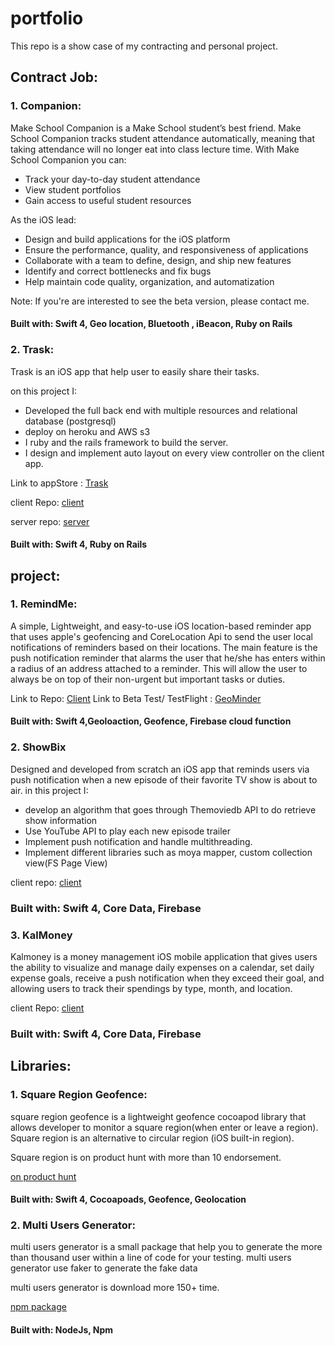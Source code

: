 # portfolio

This repo is a show case of my contracting and personal project.

## Contract Job:

### 1. Companion:

Make School Companion is a Make School student’s best friend. Make School Companion tracks student 
attendance automatically, meaning that taking attendance will no longer eat into class lecture time.
With Make School Companion you can:
* Track your day-to-day student attendance 
* View student portfolios 
* Gain access to useful student resources

As the iOS lead:
* Design and build applications for the iOS platform
* Ensure the performance, quality, and responsiveness of applications
* Collaborate with a team to define, design, and ship new features
* Identify and correct bottlenecks and fix bugs
* Help maintain code quality, organization, and automatization

Note: If you're are interested to see the beta version, please contact me.

#### Built with: Swift 4, Geo location, Bluetooth , iBeacon, Ruby on Rails

### 2. Trask:

Trask is an iOS app that help user to easily share their tasks.

on this project I:

* Developed the  full back end with multiple resources and relational database (postgresql)
* deploy on heroku and AWS s3  
* I ruby and the rails framework to build the server.
* I design and implement auto layout on every view controller on the client app.

Link to appStore : [Trask](https://itunes.apple.com/us/app/trask/id1364258920?mt=8)

client Repo: [client](https://github.com/ShennyO/Chore-Client-Development)

server repo: [server](https://github.com/ShennyO/ChorekeeperServer)

#### Built with: Swift 4, Ruby on Rails

## project:

### 1. RemindMe:

A simple, Lightweight, and easy-to-use iOS location-based reminder app that uses apple's geofencing and CoreLocation Api to send the user local notifications of reminders based on their locations. The main feature is the push notification reminder that alarms the user that he/she has enters within a radius of an address attached to a reminder. This will allow the user to always be on top of their non-urgent but important tasks or duties.

Link to Repo: [Client](https://github.com/yveslym/remindMe)
Link to Beta Test/ TestFlight : [GeoMinder](https://testflight.apple.com/join/do291tga)

#### Built with: Swift 4,Geoloaction, Geofence, Firebase cloud function

### 2. ShowBix

Designed and developed from scratch an iOS app that reminds users via push notification when a new episode of their favorite TV show is about to air. in this project I:
 * develop an algorithm that goes through Themoviedb API to do retrieve show information
 * Use YouTube API to play each new episode trailer
 * Implement push notification and handle multithreading.
 * Implement different libraries such as moya mapper, custom collection view(FS Page View)

 client repo: [client](https://github.com/yveslym/tv-show-manager)

### Built with: Swift 4, Core Data, Firebase

 ### 3. KalMoney

Kalmoney is a money management iOS mobile application that gives users the ability
to visualize and manage daily expenses on a calendar, set daily expense goals, 
receive a push notification when they exceed their goal, and allowing users to 
track their spendings by type, month, and location.

client Repo: [client](https://github.com/yveslym/Core-Team-Project)

### Built with: Swift 4, Core Data, Firebase

## Libraries:

### 1. Square Region Geofence:

square region geofence is a lightweight geofence cocoapod library that allows developer
to monitor a square region(when enter or leave a region). Square region is an alternative
to circular region (iOS built-in region).

Square region is on product hunt with more than 10 endorsement.

[on product hunt](https://www.producthunt.com/posts/square-region-geofence)
#### Built with: Swift 4, Cocoapoads, Geofence, Geolocation

### 2. Multi Users Generator:

multi users generator is a small package that help you to generate the more 
than thousand user within a line of code for your testing. multi users generator
use faker to generate the fake data

multi users generator is download more 150+ time.

[npm package](https://www.npmjs.com/package/multi-users-generator)

#### Built with: NodeJs, Npm




